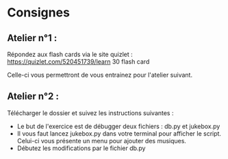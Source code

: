 # Consignes

## Atelier n°1 :
Répondez aux flash cards via le site quizlet : https://quizlet.com/520451739/learn
30 flash card

Celle-ci vous permettront de vous entrainez pour l'atelier suivant.

## Atelier n°2 :
Télécharger le dossier et suivez les instructions suivantes :
- Le but de l'exercice est de débugger deux fichiers : db.py et jukebox.py
- Il vous faut lancez jukebox.py dans votre terminal pour afficher le script. Celui-ci vous présente un menu pour ajouter des musiques.
- Débutez les modifications par le fichier db.py

